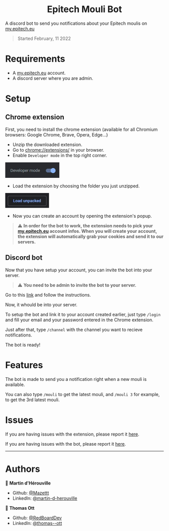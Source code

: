 <h1 align="center">Epitech Mouli Bot</h1>

A discord bot to send you notifications about your Epitech moulis on [my.epitech.eu](https://my.epitech.eu)

> Started February, 11 2022

# Requirements

- A [my.epitech.eu](https://my.epitech.eu) account.
- A discord server where you are admin.

# Setup

## Chrome extension
First, you need to install the chrome extension (available for all Chromium browsers: Google Chrome, Brave, Opera, Edge...)
<!-- TODO faire un package github pour télécharger l'extension -->

- Unzip the downloaded extension.
- Go to [chrome://extensions/](chrome://extensions/) in your browser.
- Enable `Developer mode` in the top right corner.

![developer_mode.jpg](./assets/developer_mode.jpg "Developer mode")
- Load the extension by choosing the folder you just unzipped.

![load_unpacked.jpg](./assets/load_unpacked.jpg "Load upacked")
- Now you can create an account by opening the extension's popup.

<!-- TODO mettre image de la page d'accueil de l'extension -->

> ⚠️ **In order for the bot to work, the extension needs to pick your [my.epitech.eu](https://my.epitech.eu) account infos. When you will create your account, the extension will automatically grab your cookies and send it to our servers.**

## Discord bot

Now that you have setup your account, you can invite the bot into your server.
> ⚠️ **You need to be admin to invite the bot to your server.**

Go to this [link]() and follow the instructions. <!-- TODO mettre le lien d'invitation du bot -->

Now, it whould be into your server.

To setup the bot and link it to your account created earlier, just type `/login` and fill your email and your password entered in the Chrome extension.

Just after that, type `/channel` with the channel you want to recieve notifications.

The bot is ready!

# Features

The bot is made to send you a notification right when a new mouli is available.

You can also type `/mouli` to get the latest mouli, and `/mouli 3` for example, to get the 3rd latest mouli.

# Issues

If you are having issues with the extension, please report it [here](https://github.com/EpitechMouliBot/browser-extension/issues).

If you are having issues with the bot, please report it [here](https://github.com/EpitechMouliBot/discord-bot/issues).

***

# Authors

👤 **Martin d'Hérouville**

* Github: [@Mazettt](https://github.com/Mazettt)
* LinkedIn: [@martin-d-herouville](https://linkedin.com/in/martin-d-herouville)

👤 **Thomas Ott**

* Github: [@RedBoardDev](https://github.com/RedBoardDev)
* LinkedIn: [@thomas--ott](https://linkedin.com/in/thomas--ott)

